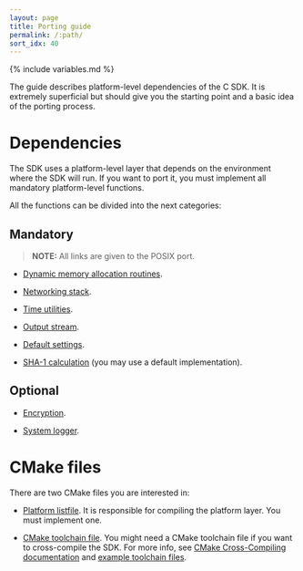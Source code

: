 ```yaml
---
layout: page
title: Porting guide
permalink: /:path/
sort_idx: 40
---
```


{% include variables.md %}

The guide describes platform-level dependencies of the C SDK.
It is extremely superficial but should give you the starting point and a basic idea of the porting process.

# Dependencies

The SDK uses a platform-level layer that depends on the environment where the SDK will run.
If you want to port it, you must implement all mandatory platform-level functions.

All the functions can be divided into the next categories:

## Mandatory

> **NOTE:** All links are given to the POSIX port.

- [Dynamic memory allocation routines]({{github_url}}client/client-multi/client-c/src/kaa/platform-impl/posix/platform/mem.h).

- [Networking stack]({{github_url}}client/client-multi/client-c/src/kaa/platform-impl/posix/platform/sock.h).

- [Time utilities]({{github_url}}client/client-multi/client-c/src/kaa/platform-impl/posix/platform/time.h).

- [Output stream]({{github_url}}client/client-multi/client-c/src/kaa/platform-impl/posix/platform/stdio.h).

- [Default settings]({{github_url}}client/client-multi/client-c/src/kaa/platform-impl/posix/platform/defaults.h).

- [SHA-1 calculation]({{github_url}}client/client-multi/client-c/src/kaa/platform/ext_sha.h) (you may use a default implementation).


## Optional

- [Encryption]({{github_url}}client/client-multi/client-c/src/kaa/platform/ext_key_utils.h).

- [System logger]({{github_url}}client/client-multi/client-c/src/kaa/platform/ext_system_logger.h).

# CMake files

There are two CMake files you are interested in:

- [Platform listfile]({{github_url}}client/client-multi/client-c/listfiles/platform). It is responsible for compiling the platform layer. You must implement one.

- [CMake toolchain file]({{github_url}}client/client-multi/client-c/toolchains). You might need a CMake toolchain file if you want to cross-compile the SDK. For more info, see [CMake Cross-Compiling documentation](http://www.vtk.org/Wiki/CMake_Cross_Compiling) and [example toolchain files]({{github_url}}client/client-multi/client-c/toolchains).
